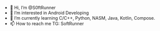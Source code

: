 - 👋 Hi, I’m @S0ftRunner
- 👀 I’m interested in Android Developing
- 🌱 I’m currently learning C/C++, Python, NASM, Java, Kotlin, Compose.
- 📫 How to reach me TG: SoftRunner

<!---
S0ftRunner/S0ftRunner is a ✨ special ✨ repository because its `README.md` (this file) appears on your GitHub profile.
You can click the Preview link to take a look at your changes.
--->
